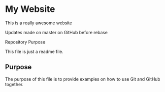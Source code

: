 # My Website

This is a really awesome website

Updates made on master on GitHub before rebase

 Repository Purpose

This file is just a readme file.

## Purpose

The purpose of this file is to provide examples
on how to use Git and GitHub together.